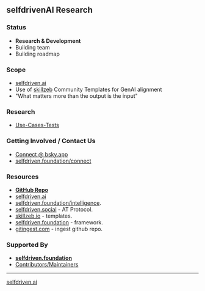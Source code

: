## selfdrivenAI Research

### Status
- **Research & Development**
- Building team
- Building roadmap

### Scope
- [selfdriven.ai](https://selfdriven.ai)
- Use of [skillzeb](https://skillseb.io) Community Templates for GenAI alignment
- "What matters more than the output is the input"

### Research
- [Use-Cases-Tests](https://github.com/selfdriven-foundation/selfdriven-ai/tree/main/research/use-case-tests)

### Getting Involved / Contact Us
- [Connect @ bsky.app](https://bsky.app/profile/markbyers.selfdriven.social)
- [selfdriven.foundation/connect](https://selfdriven.fyi/connect)

### Resources
- [**GitHub Repo**](https://github.com/selfdriven-foundation/selfdriven-ai)
- [selfdriven.ai](https://selfdriven.ai)
- [selfdriven.foundation/intelligence](https://selfdriven.fyi/intelligence).
- [selfdriven.social](https://selfdriven.social) - AT Protocol.
- [skillzeb.io](https://skillseb.io) - templates.
- [selfdriven.foundation](https://selfdriven.foundation) - framework.
- [gitingest.com](https://gitingest.com/selfdriven-foundation/selfdriven-ai) - ingest github repo.

### Supported By
- [**selfdriven.foundation**](https://selfdriven.foundation)
- [Contributors/Maintainers](MAINTAINERS.md)

----
[selfdriven.ai](https://selfdriven.ai)



